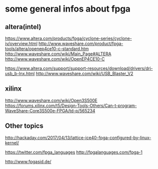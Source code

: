 some general infos about fpga
=============================


altera(intel)
-------------

https://www.altera.com/products/fpga/cyclone-series/cyclone-iv/overview.html
http://www.waveshare.com/product/fpga-tools/altera/openep4ce10-c-standard.htm
http://www.waveshare.com/wiki/Main_Page#ALTERA
http://www.waveshare.com/wiki/OpenEP4CE10-C

https://www.altera.com/support/support-resources/download/drivers/dri-usb_b-lnx.html
http://www.waveshare.com/wiki/USB_Blaster_V2


xilinx
------

http://www.waveshare.com/wiki/Open3S500E
https://forums.xilinx.com/t5/Design-Tools-Others/Can-t-program-WaveShare-Core3S500e-FPGA/td-p/565234


Other topics
------------

http://hackaday.com/2017/04/13/lattice-ice40-fpga-configured-by-linux-kernel/

https://twitter.com/fpga_languages
http://fpgalanguages.com/fpga-1

http://www.fpgasid.de/
